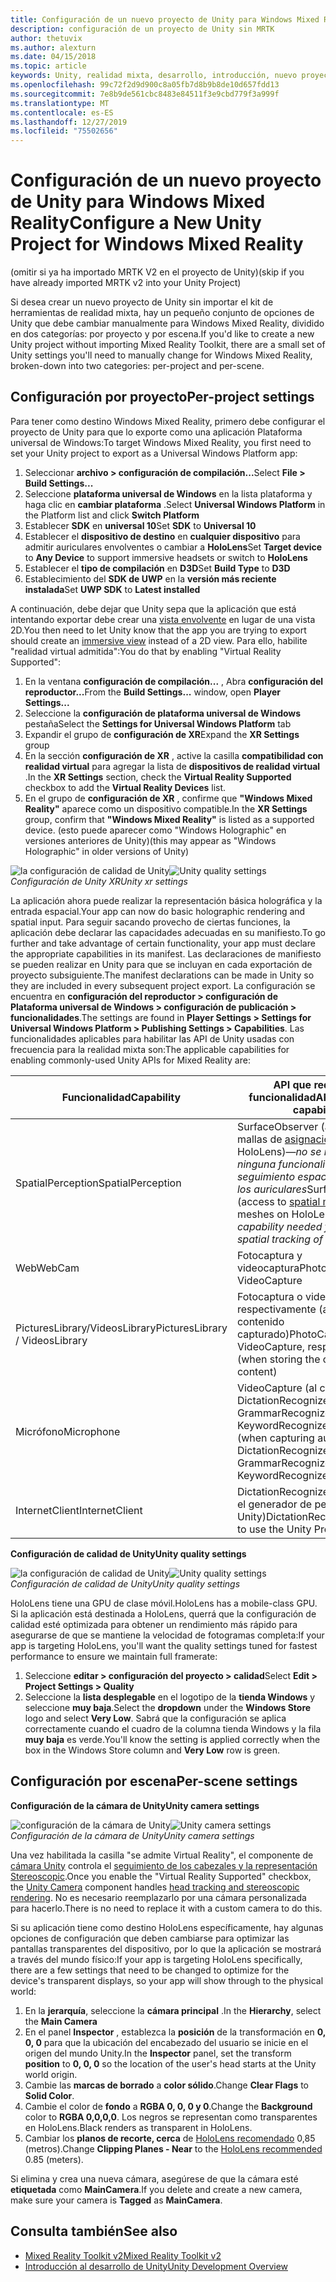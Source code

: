 ```yaml
---
title: Configuración de un nuevo proyecto de Unity para Windows Mixed Reality
description: configuración de un proyecto de Unity sin MRTK
author: thetuvix
ms.author: alexturn
ms.date: 04/15/2018
ms.topic: article
keywords: Unity, realidad mixta, desarrollo, introducción, nuevo proyecto
ms.openlocfilehash: 99c72f2d9d900c8a05fb7d8b9b8de10d657fdd13
ms.sourcegitcommit: 7e8b9de561cbc8483e84511f3e9cbd779f3a999f
ms.translationtype: MT
ms.contentlocale: es-ES
ms.lasthandoff: 12/27/2019
ms.locfileid: "75502656"
---
```

# <a name="configure-a-new-unity-project-for-windows-mixed-reality"></a><span data-ttu-id="1df85-104">Configuración de un nuevo proyecto de Unity para Windows Mixed Reality</span><span class="sxs-lookup"><span data-stu-id="1df85-104">Configure a New Unity Project for Windows Mixed Reality</span></span> 

<span data-ttu-id="1df85-105">(omitir si ya ha importado MRTK V2 en el proyecto de Unity)</span><span class="sxs-lookup"><span data-stu-id="1df85-105">(skip if you have already imported MRTK v2 into your Unity Project)</span></span>

<span data-ttu-id="1df85-106">Si desea crear un nuevo proyecto de Unity sin importar el kit de herramientas de realidad mixta, hay un pequeño conjunto de opciones de Unity que debe cambiar manualmente para Windows Mixed Reality, dividido en dos categorías: por proyecto y por escena.</span><span class="sxs-lookup"><span data-stu-id="1df85-106">If you'd like to create a new Unity project without importing Mixed Reality Toolkit, there are a small set of Unity settings you'll need to manually change for Windows Mixed Reality, broken-down into two categories: per-project and per-scene.</span></span>

## <a name="per-project-settings"></a><span data-ttu-id="1df85-107">Configuración por proyecto</span><span class="sxs-lookup"><span data-stu-id="1df85-107">Per-project settings</span></span>

<span data-ttu-id="1df85-108">Para tener como destino Windows Mixed Reality, primero debe configurar el proyecto de Unity para que lo exporte como una aplicación Plataforma universal de Windows:</span><span class="sxs-lookup"><span data-stu-id="1df85-108">To target Windows Mixed Reality, you first need to set your Unity project to export as a Universal Windows Platform app:</span></span> 
1. <span data-ttu-id="1df85-109">Seleccionar **archivo > configuración de compilación...**</span><span class="sxs-lookup"><span data-stu-id="1df85-109">Select **File > Build Settings...**</span></span>
2. <span data-ttu-id="1df85-110">Seleccione **plataforma universal de Windows** en la lista plataforma y haga clic en **cambiar plataforma** .</span><span class="sxs-lookup"><span data-stu-id="1df85-110">Select **Universal Windows Platform** in the Platform list and click **Switch Platform**</span></span>
3. <span data-ttu-id="1df85-111">Establecer **SDK** en **universal 10**</span><span class="sxs-lookup"><span data-stu-id="1df85-111">Set **SDK** to **Universal 10**</span></span>
4. <span data-ttu-id="1df85-112">Establecer el **dispositivo de destino** en **cualquier dispositivo** para admitir auriculares envolventes o cambiar a **HoloLens**</span><span class="sxs-lookup"><span data-stu-id="1df85-112">Set **Target device** to **Any Device** to support immersive headsets or switch to **HoloLens**</span></span>
5. <span data-ttu-id="1df85-113">Establecer el **tipo de compilación** en **D3D**</span><span class="sxs-lookup"><span data-stu-id="1df85-113">Set **Build Type** to **D3D**</span></span>
6. <span data-ttu-id="1df85-114">Establecimiento del **SDK de UWP** en la **versión más reciente instalada**</span><span class="sxs-lookup"><span data-stu-id="1df85-114">Set **UWP SDK** to **Latest installed**</span></span>

<span data-ttu-id="1df85-115">A continuación, debe dejar que Unity sepa que la aplicación que está intentando exportar debe crear una [vista envolvente](app-views.md) en lugar de una vista 2D.</span><span class="sxs-lookup"><span data-stu-id="1df85-115">You then need to let Unity know that the app you are trying to export should create an [immersive view](app-views.md) instead of a 2D view.</span></span> <span data-ttu-id="1df85-116">Para ello, habilite "realidad virtual admitida":</span><span class="sxs-lookup"><span data-stu-id="1df85-116">You do that by enabling "Virtual Reality Supported":</span></span>
1. <span data-ttu-id="1df85-117">En la ventana **configuración de compilación...** , Abra **configuración del reproductor...**</span><span class="sxs-lookup"><span data-stu-id="1df85-117">From the **Build Settings...** window, open **Player Settings...**</span></span>
2. <span data-ttu-id="1df85-118">Seleccione la **configuración de plataforma universal de Windows** pestaña</span><span class="sxs-lookup"><span data-stu-id="1df85-118">Select the **Settings for Universal Windows Platform** tab</span></span>
3. <span data-ttu-id="1df85-119">Expandir el grupo de **configuración de XR**</span><span class="sxs-lookup"><span data-stu-id="1df85-119">Expand the **XR Settings** group</span></span>
4. <span data-ttu-id="1df85-120">En la sección **configuración de XR** , active la casilla **compatibilidad con realidad virtual** para agregar la lista de **dispositivos de realidad virtual** .</span><span class="sxs-lookup"><span data-stu-id="1df85-120">In the **XR Settings** section, check the **Virtual Reality Supported** checkbox to add the **Virtual Reality Devices** list.</span></span>
5. <span data-ttu-id="1df85-121">En el grupo de **configuración de XR** , confirme que **"Windows Mixed Reality"** aparece como un dispositivo compatible.</span><span class="sxs-lookup"><span data-stu-id="1df85-121">In the **XR Settings** group, confirm that **"Windows Mixed Reality"** is listed as a supported device.</span></span> <span data-ttu-id="1df85-122">(esto puede aparecer como "Windows Holographic" en versiones anteriores de Unity)</span><span class="sxs-lookup"><span data-stu-id="1df85-122">(this may appear as "Windows Holographic" in older versions of Unity)</span></span>

<span data-ttu-id="1df85-123">![la configuración de calidad de Unity](images/getting-started-unity-quality-settings.jpg)</span><span class="sxs-lookup"><span data-stu-id="1df85-123">![Unity quality settings](images/getting-started-unity-quality-settings.jpg)</span></span><br>
<span data-ttu-id="1df85-124">*Configuración de Unity XR*</span><span class="sxs-lookup"><span data-stu-id="1df85-124">*Unity xr settings*</span></span>

<span data-ttu-id="1df85-125">La aplicación ahora puede realizar la representación básica holográfica y la entrada espacial.</span><span class="sxs-lookup"><span data-stu-id="1df85-125">Your app can now do basic holographic rendering and spatial input.</span></span> <span data-ttu-id="1df85-126">Para seguir sacando provecho de ciertas funciones, la aplicación debe declarar las capacidades adecuadas en su manifiesto.</span><span class="sxs-lookup"><span data-stu-id="1df85-126">To go further and take advantage of certain functionality, your app must declare the appropriate capabilities in its manifest.</span></span> <span data-ttu-id="1df85-127">Las declaraciones de manifiesto se pueden realizar en Unity para que se incluyan en cada exportación de proyecto subsiguiente.</span><span class="sxs-lookup"><span data-stu-id="1df85-127">The manifest declarations can be made in Unity so they are included in every subsequent project export.</span></span> <span data-ttu-id="1df85-128">La configuración se encuentra en **configuración del reproductor > configuración de Plataforma universal de Windows > configuración de publicación > funcionalidades**.</span><span class="sxs-lookup"><span data-stu-id="1df85-128">The settings are found in **Player Settings > Settings for Universal Windows Platform > Publishing Settings > Capabilities**.</span></span> <span data-ttu-id="1df85-129">Las funcionalidades aplicables para habilitar las API de Unity usadas con frecuencia para la realidad mixta son:</span><span class="sxs-lookup"><span data-stu-id="1df85-129">The applicable capabilities for enabling commonly-used Unity APIs for Mixed Reality are:</span></span>

|  <span data-ttu-id="1df85-130">Funcionalidad</span><span class="sxs-lookup"><span data-stu-id="1df85-130">Capability</span></span>  |  <span data-ttu-id="1df85-131">API que requieren funcionalidad</span><span class="sxs-lookup"><span data-stu-id="1df85-131">APIs requiring capability</span></span> | 
|----------|----------|
|  <span data-ttu-id="1df85-132">SpatialPerception</span><span class="sxs-lookup"><span data-stu-id="1df85-132">SpatialPerception</span></span>  |  <span data-ttu-id="1df85-133">SurfaceObserver (acceso a mallas de [asignación espacial](spatial-mapping.md) en HoloLens)&mdash;*no se necesita ninguna funcionalidad para el seguimiento espacial general de los auriculares*</span><span class="sxs-lookup"><span data-stu-id="1df85-133">SurfaceObserver (access to [spatial mapping](spatial-mapping.md) meshes on HoloLens)&mdash;*No capability needed for general spatial tracking of the headset*</span></span> | 
|  <span data-ttu-id="1df85-134">Web</span><span class="sxs-lookup"><span data-stu-id="1df85-134">WebCam</span></span>  |  <span data-ttu-id="1df85-135">Fotocaptura y videocaptura</span><span class="sxs-lookup"><span data-stu-id="1df85-135">PhotoCapture and VideoCapture</span></span> | 
|  <span data-ttu-id="1df85-136">PicturesLibrary/VideosLibrary</span><span class="sxs-lookup"><span data-stu-id="1df85-136">PicturesLibrary / VideosLibrary</span></span>  |  <span data-ttu-id="1df85-137">Fotocaptura o videocaptura, respectivamente (al almacenar el contenido capturado)</span><span class="sxs-lookup"><span data-stu-id="1df85-137">PhotoCapture or VideoCapture, respectively (when storing the captured content)</span></span> | 
|  <span data-ttu-id="1df85-138">Micrófono</span><span class="sxs-lookup"><span data-stu-id="1df85-138">Microphone</span></span>  |  <span data-ttu-id="1df85-139">VideoCapture (al capturar audio), DictationRecognizer, GrammarRecognizer y KeywordRecognizer</span><span class="sxs-lookup"><span data-stu-id="1df85-139">VideoCapture (when capturing audio), DictationRecognizer, GrammarRecognizer, and KeywordRecognizer</span></span> | 
|  <span data-ttu-id="1df85-140">InternetClient</span><span class="sxs-lookup"><span data-stu-id="1df85-140">InternetClient</span></span>  |  <span data-ttu-id="1df85-141">DictationRecognizer (y para usar el generador de perfiles de Unity)</span><span class="sxs-lookup"><span data-stu-id="1df85-141">DictationRecognizer (and to use the Unity Profiler)</span></span> | 

<span data-ttu-id="1df85-142">**Configuración de calidad de Unity**</span><span class="sxs-lookup"><span data-stu-id="1df85-142">**Unity quality settings**</span></span>

<span data-ttu-id="1df85-143">![la configuración de calidad de Unity](images/getting-started-unity-quality-settings.jpg)</span><span class="sxs-lookup"><span data-stu-id="1df85-143">![Unity quality settings](images/getting-started-unity-quality-settings.jpg)</span></span><br>
<span data-ttu-id="1df85-144">*Configuración de calidad de Unity*</span><span class="sxs-lookup"><span data-stu-id="1df85-144">*Unity quality settings*</span></span>

<span data-ttu-id="1df85-145">HoloLens tiene una GPU de clase móvil.</span><span class="sxs-lookup"><span data-stu-id="1df85-145">HoloLens has a mobile-class GPU.</span></span> <span data-ttu-id="1df85-146">Si la aplicación está destinada a HoloLens, querrá que la configuración de calidad esté optimizada para obtener un rendimiento más rápido para asegurarse de que se mantiene la velocidad de fotogramas completa:</span><span class="sxs-lookup"><span data-stu-id="1df85-146">If your app is targeting HoloLens, you'll want the quality settings tuned for fastest performance to ensure we maintain full framerate:</span></span>
1. <span data-ttu-id="1df85-147">Seleccione **editar > configuración del proyecto > calidad**</span><span class="sxs-lookup"><span data-stu-id="1df85-147">Select **Edit > Project Settings > Quality**</span></span>
2. <span data-ttu-id="1df85-148">Seleccione la **lista desplegable** en el logotipo de la **tienda Windows** y seleccione **muy baja**.</span><span class="sxs-lookup"><span data-stu-id="1df85-148">Select the **dropdown** under the **Windows Store** logo and select **Very Low**.</span></span> <span data-ttu-id="1df85-149">Sabrá que la configuración se aplica correctamente cuando el cuadro de la columna tienda Windows y la fila **muy baja** es verde.</span><span class="sxs-lookup"><span data-stu-id="1df85-149">You'll know the setting is applied correctly when the box in the Windows Store column and **Very Low** row is green.</span></span>

## <a name="per-scene-settings"></a><span data-ttu-id="1df85-150">Configuración por escena</span><span class="sxs-lookup"><span data-stu-id="1df85-150">Per-scene settings</span></span>

<span data-ttu-id="1df85-151">**Configuración de la cámara de Unity**</span><span class="sxs-lookup"><span data-stu-id="1df85-151">**Unity camera settings**</span></span>

<span data-ttu-id="1df85-152">![configuración de la cámara de Unity](images/Unitycamerasettings.png)</span><span class="sxs-lookup"><span data-stu-id="1df85-152">![Unity camera settings](images/Unitycamerasettings.png)</span></span><br>
<span data-ttu-id="1df85-153">*Configuración de la cámara de Unity*</span><span class="sxs-lookup"><span data-stu-id="1df85-153">*Unity camera settings*</span></span>

<span data-ttu-id="1df85-154">Una vez habilitada la casilla "se admite Virtual Reality", el componente de [cámara Unity](camera-in-unity.md) controla el [seguimiento de los cabezales y la representación Stereoscopic](rendering.md).</span><span class="sxs-lookup"><span data-stu-id="1df85-154">Once you enable the "Virtual Reality Supported" checkbox, the [Unity Camera](camera-in-unity.md) component handles [head tracking and stereoscopic rendering](rendering.md).</span></span> <span data-ttu-id="1df85-155">No es necesario reemplazarlo por una cámara personalizada para hacerlo.</span><span class="sxs-lookup"><span data-stu-id="1df85-155">There is no need to replace it with a custom camera to do this.</span></span>

<span data-ttu-id="1df85-156">Si su aplicación tiene como destino HoloLens específicamente, hay algunas opciones de configuración que deben cambiarse para optimizar las pantallas transparentes del dispositivo, por lo que la aplicación se mostrará a través del mundo físico:</span><span class="sxs-lookup"><span data-stu-id="1df85-156">If your app is targeting HoloLens specifically, there are a few settings that need to be changed to optimize for the device's transparent displays, so your app will show through to the physical world:</span></span>
1. <span data-ttu-id="1df85-157">En la **jerarquía**, seleccione la **cámara principal** .</span><span class="sxs-lookup"><span data-stu-id="1df85-157">In the **Hierarchy**, select the **Main Camera**</span></span>
2. <span data-ttu-id="1df85-158">En el panel **Inspector** , establezca la **posición** de la transformación en **0, 0, 0** para que la ubicación del encabezado del usuario se inicie en el origen del mundo Unity.</span><span class="sxs-lookup"><span data-stu-id="1df85-158">In the **Inspector** panel, set the transform **position** to **0, 0, 0** so the location of the user's head starts at the Unity world origin.</span></span>
3. <span data-ttu-id="1df85-159">Cambie las **marcas de borrado** a **color sólido**.</span><span class="sxs-lookup"><span data-stu-id="1df85-159">Change **Clear Flags** to **Solid Color**.</span></span>
4. <span data-ttu-id="1df85-160">Cambie el color de **fondo** a **RGBA 0, 0, 0 y 0**.</span><span class="sxs-lookup"><span data-stu-id="1df85-160">Change the **Background** color to **RGBA 0,0,0,0**.</span></span> <span data-ttu-id="1df85-161">Los negros se representan como transparentes en HoloLens.</span><span class="sxs-lookup"><span data-stu-id="1df85-161">Black renders as transparent in HoloLens.</span></span>
5. <span data-ttu-id="1df85-162">Cambiar los **planos de recorte, cerca** de [HoloLens recomendado](camera-in-unity.md#clip-planes) 0,85 (metros).</span><span class="sxs-lookup"><span data-stu-id="1df85-162">Change **Clipping Planes - Near** to the [HoloLens recommended](camera-in-unity.md#clip-planes) 0.85 (meters).</span></span>

<span data-ttu-id="1df85-163">Si elimina y crea una nueva cámara, asegúrese de que la cámara esté **etiquetada** como **MainCamera**.</span><span class="sxs-lookup"><span data-stu-id="1df85-163">If you delete and create a new camera, make sure your camera is **Tagged** as **MainCamera**.</span></span>


## <a name="see-also"></a><span data-ttu-id="1df85-164">Consulta también</span><span class="sxs-lookup"><span data-stu-id="1df85-164">See also</span></span>
* [<span data-ttu-id="1df85-165">Mixed Reality Toolkit v2</span><span class="sxs-lookup"><span data-stu-id="1df85-165">Mixed Reality Toolkit v2</span></span>](mrtk-getting-started.md)
* [<span data-ttu-id="1df85-166">Introducción al desarrollo de Unity</span><span class="sxs-lookup"><span data-stu-id="1df85-166">Unity Development Overview</span></span>](unity-development-overview.md)
